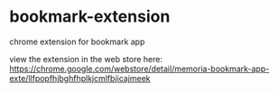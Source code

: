 # bookmark-extension
chrome extension for bookmark app

view the extension in the web store here:
https://chrome.google.com/webstore/detail/memoria-bookmark-app-exte/llfpopfhjbghfhplkjcmlfbjicajmeek
